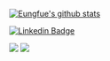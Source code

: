 <!--
### Hi there 👋
**eungfue/eungfue** is a ✨ _special_ ✨ repository because its `README.md` (this file) appears on your GitHub profile.

Here are some ideas to get you started:

- 🔭 I’m currently working on ...
- 🌱 I’m currently learning ...
- 👯 I’m looking to collaborate on ...
- 🤔 I’m looking for help with ...
- 💬 Ask me about ...
- 📫 How to reach me: ...
- 😄 Pronouns: ...
- ⚡ Fun fact: ...
-->

[![Eungfue's github stats](https://github-readme-stats.vercel.app/api?username=eungfue&theme=dracula&show_icons=true&line_height=20)](https://github.com/anuraghazra/github-readme-stats)

[![Linkedin Badge](https://img.shields.io/badge/-LinkedIn-blue?style=flat-square&logo=Linkedin&logoColor=white&link=https://www.linkedin.com/in/munsik-bu-00082640/)](https://www.linkedin.com/in/munsik-bu-00082640/) 

![](https://img.shields.io/badge/Language-Java-informational?style=flat&logo=Java&logoColor=white&color=F29400)
![](https://img.shields.io/badge/Tools-Git-informational?style=flat&logo=Git&logoColor=white&color=F29400)

